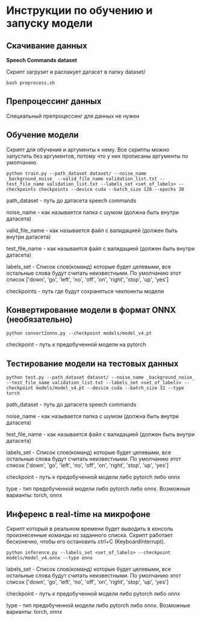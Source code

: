# Инструкции по обучению и запуску модели

## Скачивание данных
**Speech Commands dataset**

Скрипт загрузит и распакует датасет в папку dataset/
```
bash preprocess.sh
```
## Препроцессинг данных

Специальный препроцессинг для данных не нужен

## Обучение модели

Скрипт для обучения и аргументы к нему. 
Все скрипты можно запустить без аргументов, потому что у них прописаны аргументы по умолчанию.
```
python train.py --path_dataset dataset/ --noise_name _background_noise_ --valid_file_name validation_list.txt --test_file_name validation_list.txt --labels_set <set_of_labels> --checkpoints checkpoints --device cuda --batch_size 128 --epochs 30
```
path_dataset - путь до датасета speech commands

noise_name - как называется папка с шумом (должна быть внутри датасета)

valid_file_name - как называется файл с валидацией (должен быть внутри датасета)

test_file_name - как называется файл с валидацией (должен быть внутри датасета)

labels_set - Список слов(команд) которые будет целевыми, все остальные слова будут считать неизвестными. 
По умолчанию этот список ['down', 'go', 'left', 'no', 'off', 'on', 'right', 'stop', 'up', 'yes']

checkpoints - путь где будут сохраняться чекпоинты модели

## Конвертирование модели в формат ONNX (необязательно)
```
python convert2onnx.py --checkpoint models/model_v4.pt
```
checkpoint - путь к предобученной модели на pytorch

## Тестирование модели на тестовых данных
```
python test.py --path_dataset dataset/ --noise_name _background_noise_ --test_file_name validation_list.txt --labels_set <set_of_labels> --checkpoint models/model_v4.pt --device cuda --batch_size 32 --type torch
```
path_dataset - путь до датасета speech commands

noise_name - как называется папка с шумом (должна быть внутри датасета)

test_file_name - как называется файл с валидацией (должен быть внутри датасета)

labels_set - Список слов(команд) которые будет целевыми, все остальные слова будут считать неизвестными. 
По умолчанию этот список ['down', 'go', 'left', 'no', 'off', 'on', 'right', 'stop', 'up', 'yes']

checkpoint - путь к предобученной модели либо pytorch либо onnx

type - тип предобученной модели либо pytorch либо onnx. Возможные варианты: torch, onnx

## Инференс в real-time на микрофоне

Скрипт который в реальном времени будет выводить в консоль произнесенные команды из заданного списка.
Скрипт работает бесконечно, чтобы его остановить ctrl+C (KeyboardInterrupt).
```
python inference.py --labels_set <set_of_labels> --checkpoint models/model_v4.onnx --type onnx
```
labels_set - Список слов(команд) которые будет целевыми, все остальные слова будут считать неизвестными. 
По умолчанию этот список ['down', 'go', 'left', 'no', 'off', 'on', 'right', 'stop', 'up', 'yes']

checkpoint - путь к предобученной модели либо pytorch либо onnx

type - тип предобученной модели либо pytorch либо onnx. Возможные варианты: torch, onnx
